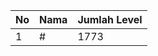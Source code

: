 | No | Nama            | Jumlah Level |
|----|-----------------|--------------|
| 1  | #    |    1773        |
